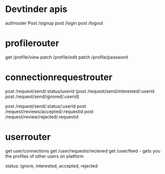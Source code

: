 # Devtinder apis
authrouter
Post /signup
post /login
post /logout

# profilerouter
get /profile/view
patch /profile/edit
patch /profile/password

# connectionrequestrouter
post /request/send/:status/userid
(post /request/send/interested/:userid
post /request/send/ignored/:userid)

post /request/send/:status/:userid
post /request/reviews/accepted/:requestid
post /request/review/rejected/:requestid

# userrouter
get user/connections
get /user/requests/recieved
get /user/feed - gets you the profiles of other users on platform


status: ignore, interested, accepted, rejected
